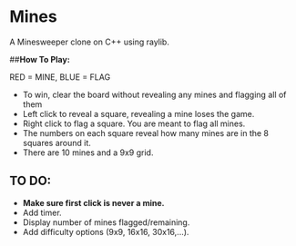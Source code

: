 # Mines
A Minesweeper clone on C++ using raylib.


##__How To Play:__

RED = MINE, 
BLUE = FLAG

- To win, clear the board without revealing any mines and flagging all of them
- Left click to reveal a square, revealing a mine loses the game.
- Right click to flag a square. You are meant to flag all mines.
- The numbers on each square reveal how many mines are in the 8 squares around it.
- There are 10 mines and a 9x9 grid.


## __TO DO:__
- **Make sure first click is never a mine.**
- Add timer.
- Display number of mines flagged/remaining.
- Add difficulty options (9x9, 16x16, 30x16,...).
